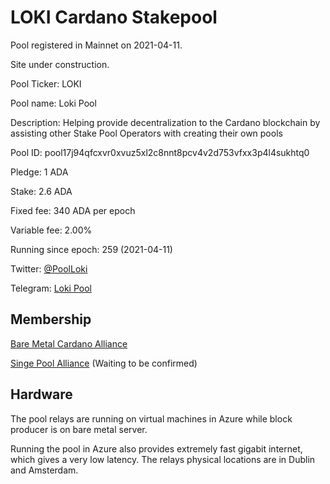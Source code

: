 # LOKI Cardano Stakepool

Pool registered in Mainnet on 2021-04-11.

Site under construction.

Pool Ticker: LOKI

Pool name: Loki Pool

Description: Helping provide decentralization to the Cardano blockchain by assisting other Stake Pool Operators with creating their own pools

Pool ID: pool17j94qfcxvr0xvuz5xl2c8nnt8pcv4v2d753vfxx3p4l4sukhtq0

Pledge: 1 ADA

Stake: 2.6 ADA

Fixed fee: 340 ADA per epoch

Variable fee: 2.00%

Running since epoch: 259 (2021-04-11)

Twitter: [@PoolLoki](https://twitter.com/PoolLoki)

Telegram: [Loki Pool](t.me/LOKI_Pool)

## Membership

[Bare Metal Cardano Alliance](https://cardanobaremetal.com)

[Singe Pool Alliance](https://singlepoolalliance.net/) (Waiting to be confirmed)

## Hardware

The pool relays are running on virtual machines in Azure while block producer is on bare metal server.

Running the pool in Azure also provides extremely fast gigabit internet, which gives a very low latency. The relays physical locations are in  Dublin and Amsterdam.


